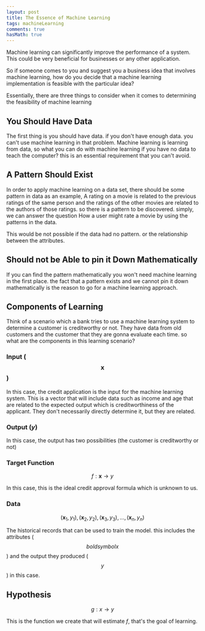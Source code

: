 ```yaml
---
layout: post
title: The Essence of Machine Learning
tags: machineLearning
comments: true
hasMath: true
---
```


Machine learning can significantly improve the performance of a system. This could be very beneficial for businesses or any other application.

So if someone comes to you and suggest you a business idea that involves machine learning, how do you decide that a machine learning implementation is feasible with the particular idea?

Essentially, there are three things to consider when it comes to determining the feasibility of machine learning


## You Should Have Data

The first thing is you should have data. if you don't have enough data. you can't use machine learning in that problem. Machine learning is learning from data, so what you can do with machine learning if you have no data to teach the computer? this is an essential requirement that you can't avoid.


## A Pattern Should Exist

In order to apply machine learning on a data set, there should be some pattern in data as an example, A rating on a movie is related to the previous ratings of the same person and the ratings of the other movies are related to the authors of those ratings. so there is a pattern to be discovered. simply, we can answer the question How a user might rate a movie by using the patterns in the data.

This would be not possible if the data had no pattern. or the relationship between the attributes.


## Should not be Able to  pin it Down Mathematically

If you can find the pattern mathematically you won't need machine learning in the first place. the fact that a pattern exists and we cannot pin it down mathematically is the reason to go for a machine learning approach.


## Components of Learning

Think of a scenario which a bank tries to use a machine learning system to determine a customer is creditworthy or not. They have data from old customers and the customer that they are gonna evaluate each time. so what are the components in this learning scenario?

### Input ($$\boldsymbol{x}$$)

In this case, the credit application is the input for the machine learning system. This is a vector that will include data such as income and age that are related to the expected output which is creditworthiness of the applicant. They don't necessarily directly determine it,  but they are related.

### Output (*y*)

In this case, the output has two possibilities (the customer is creditworthy or not)

### Target Function

$$f : \boldsymbol{x}  \rightarrow  y$$

In this case, this is the ideal credit approval formula which is unknown to us.

### Data 

$$(\boldsymbol{x}_1, y_{1}), (\boldsymbol{x}_2, y_{2}), (\boldsymbol{x}_3, y_{3}), ... , (\boldsymbol{x}_n, y_{n})$$

The historical records that can be used to train the model. this includes the attributes ($$boldsymbol{x}$$) and the output they produced ($$y$$) in this case.


## Hypothesis

$$g: x \rightarrow y$$

This is the function we create that will estimate *f*, that's the goal of learning.
